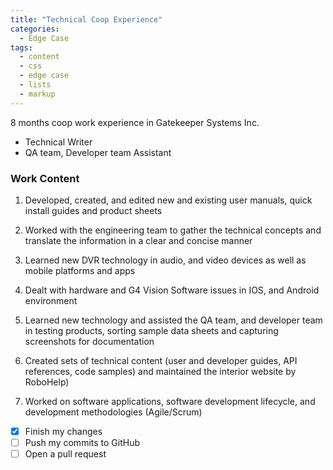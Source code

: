 ```yaml
---
title: "Technical Coop Experience"
categories:
  - Edge Case
tags:
  - content
  - css
  - edge case
  - lists
  - markup
---
```


8 months coop work experience in Gatekeeper Systems Inc.

* Technical Writer
* QA team, Developer team Assistant

### Work Content


1. Developed, created, and edited new and existing user manuals, quick install guides and product sheets

2. Worked with the engineering team to gather the technical concepts and translate the information in a clear and concise manner

3. Learned new DVR technology in audio, and video devices as well as mobile platforms and apps

4. Dealt with hardware and G4 Vision Software issues in IOS, and Android environment

5. Learned new technology and assisted the QA team, and developer team in testing products, sorting sample data sheets and capturing screenshots for documentation

6. Created sets of technical content (user and developer guides, API references, code samples) and maintained the interior website by RoboHelp)

7. Worked on software applications, software development lifecycle, and development methodologies (Agile/Scrum)



- [x] Finish my changes
- [ ] Push my commits to GitHub
- [ ] Open a pull request